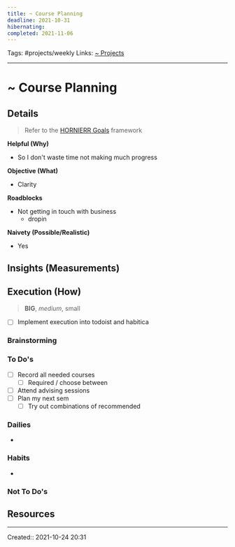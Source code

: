 ```yaml
---
title: ~ Course Planning
deadline: 2021-10-31
hibernating:
completed: 2021-11-06
---
```

Tags: #projects/weekly
Links: [~ Projects](out/~-projects.md)
___
# ~ Course Planning
## Details
> Refer to the [HORNIERR Goals](out/hornierr-goals.md) framework

**Helpful (Why)**
- So I don't waste time not making much progress

**Objective (What)**
- Clarity

**Roadblocks**
- Not getting in touch with business
	- dropin

**Naivety (Possible/Realistic)**
- Yes

**Insights (Measurements)**
- 
## Execution (How)
> **BIG**, *medium*, small

- [ ] Implement execution into todoist and habitica
### Brainstorming
### To Do's
- [ ] Record all needed courses
	- [ ] Required / choose between
- [ ] Attend advising sessions
- [ ] Plan my next sem
	- [ ] Try out combinations of recommended
### Dailies
- 
### Habits
- 
### Not To Do's
## Resources

___
Created:: 2021-10-24 20:31
